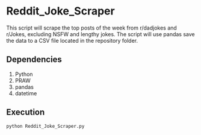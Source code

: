 # Reddit_Joke_Scraper

This script will scrape the top posts of the week from r/dadjokes and r/Jokes, excluding NSFW and lengthy jokes. The script will use pandas save the data to a CSV file located in the repository folder.

## Dependencies
1. Python
2. PRAW
3. pandas
4. datetime

## Execution
``` python Reddit_Joke_Scraper.py ```
